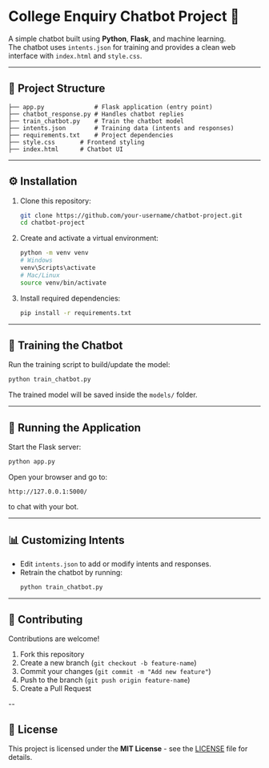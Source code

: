 # College Enquiry Chatbot Project 🤖

A simple chatbot built using **Python**, **Flask**, and machine learning.  
The chatbot uses `intents.json` for training and provides a clean web interface with `index.html` and `style.css`.

---

## 📂 Project Structure

```
├── app.py              # Flask application (entry point)
├── chatbot_response.py # Handles chatbot replies
├── train_chatbot.py    # Train the chatbot model
├── intents.json        # Training data (intents and responses)
├── requirements.txt    # Project dependencies
├── style.css       # Frontend styling
├── index.html      # Chatbot UI

```

---

## ⚙️ Installation

1. Clone this repository:
   ```bash
   git clone https://github.com/your-username/chatbot-project.git
   cd chatbot-project
   ```

2. Create and activate a virtual environment:
   ```bash
   python -m venv venv
   # Windows
   venv\Scripts\activate
   # Mac/Linux
   source venv/bin/activate
   ```

3. Install required dependencies:
   ```bash
   pip install -r requirements.txt
   ```

---

## 🧠 Training the Chatbot

Run the training script to build/update the model:

```bash
python train_chatbot.py
```

The trained model will be saved inside the `models/` folder.

---

## 🚀 Running the Application

Start the Flask server:

```bash
python app.py
```

Open your browser and go to:

```
http://127.0.0.1:5000/
```

to chat with your bot.

---

## 📊 Customizing Intents

- Edit `intents.json` to add or modify intents and responses.
- Retrain the chatbot by running:
  ```bash
  python train_chatbot.py
  ```

---

## 🤝 Contributing

Contributions are welcome!  
1. Fork this repository  
2. Create a new branch (`git checkout -b feature-name`)  
3. Commit your changes (`git commit -m "Add new feature"`)  
4. Push to the branch (`git push origin feature-name`)  
5. Create a Pull Request  

--

## 📜 License

This project is licensed under the **MIT License** - see the [LICENSE](LICENSE) file for details.
